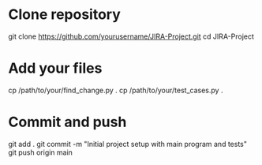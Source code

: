 # Clone repository
git clone https://github.com/yourusername/JIRA-Project.git
cd JIRA-Project

# Add your files
cp /path/to/your/find_change.py .
cp /path/to/your/test_cases.py .

# Commit and push
git add .
git commit -m "Initial project setup with main program and tests"
git push origin main
